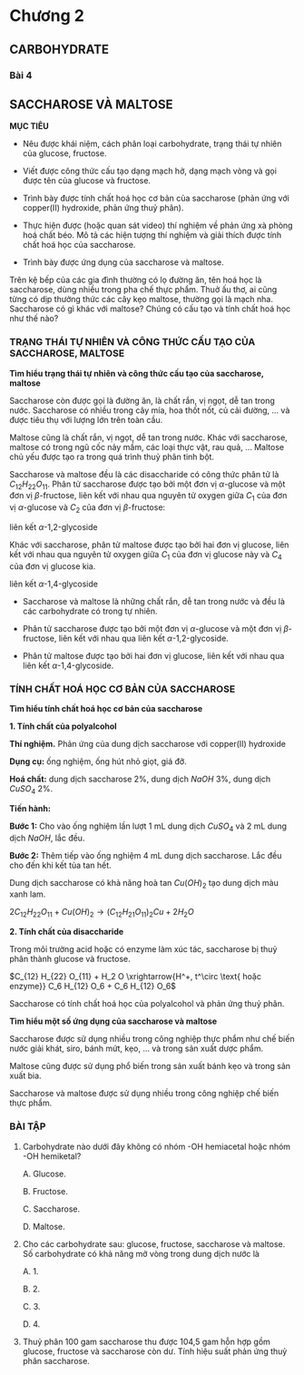 # Chương 2

## CARBOHYDRATE

### Bài 4

## SACCHAROSE VÀ MALTOSE

**MỤC TIÊU**

- Nêu được khái niệm, cách phân loại carbohydrate, trạng thái tự nhiên của glucose, fructose.

- Viết được công thức cấu tạo dạng mạch hở, dạng mạch vòng và gọi được tên của glucose và fructose.

- Trình bày được tính chất hoá học cơ bản của saccharose (phản ứng với copper(II) hydroxide, phản ứng thuỷ phân).

- Thực hiện được (hoặc quan sát video) thí nghiệm về phản ứng xà phòng hoá chất béo. Mô tả các hiện tượng thí nghiệm và giải thích được tính chất hoá học của saccharose.

- Trình bày được ứng dụng của saccharose và maltose.

Trên kệ bếp của các gia đình thường có lọ đường ăn, tên hoá học là saccharose, dùng nhiều trong pha chế thực phẩm. Thuở ấu thơ, ai cũng từng có dịp thưởng thức các cây kẹo maltose, thường gọi là mạch nha. Saccharose có gì khác với maltose? Chúng có cấu tạo và tính chất hoá học như thế nào?

### TRẠNG THÁI TỰ NHIÊN VÀ CÔNG THỨC CẤU TẠO CỦA SACCHAROSE, MALTOSE

**Tìm hiểu trạng thái tự nhiên và công thức cấu tạo của saccharose, maltose**

Saccharose còn được gọi là đường ăn, là chất rắn, vị ngọt, dễ tan trong nước. Saccharose có nhiều trong cây mía, hoa thốt nốt, củ cải đường, … và được tiêu thụ với lượng lớn trên toàn cầu.

Maltose cũng là chất rắn, vị ngọt, dễ tan trong nước. Khác với saccharose, maltose có trong ngũ cốc nảy mầm, các loại thực vật, rau quả, … Maltose chủ yếu được tạo ra trong quá trình thuỷ phân tinh bột.

Saccharose và maltose đều là các disaccharide có công thức phân tử là $C_{12} H_{22} O_{11}$. Phân tử saccharose được tạo bởi một đơn vị $\alpha$-glucose và một đơn vị $\beta$-fructose, liên kết với nhau qua nguyên tử oxygen giữa $C_1$ của đơn vị $\alpha$-glucose và $C_2$ của đơn vị $\beta$-fructose:

liên kết $\alpha$-1,2-glycoside

Khác với saccharose, phân tử maltose được tạo bởi hai đơn vị glucose, liên kết với nhau qua nguyên tử oxygen giữa $C_1$ của đơn vị glucose này và $C_4$ của đơn vị glucose kia.

liên kết $\alpha$-1,4-glycoside

- Saccharose và maltose là những chất rắn, dễ tan trong nước và đều là các carbohydrate có trong tự nhiên.

- Phân tử saccharose được tạo bởi một đơn vị $\alpha$-glucose và một đơn vị $\beta$-fructose, liên kết với nhau qua liên kết $\alpha$-1,2-glycoside.

- Phân tử maltose được tạo bởi hai đơn vị glucose, liên kết với nhau qua liên kết $\alpha$-1,4-glycoside.

### TÍNH CHẤT HOÁ HỌC CƠ BẢN CỦA SACCHAROSE

**Tìm hiểu tính chất hoá học cơ bản của saccharose**

**1. Tính chất của polyalcohol**

**Thí nghiệm.** Phản ứng của dung dịch saccharose với copper(II) hydroxide

**Dụng cụ:** ống nghiệm, ống hút nhỏ giọt, giá đỡ.

**Hoá chất:** dung dịch saccharose 2%, dung dịch $NaOH$ 3%, dung dịch $CuSO_4$ 2%.

**Tiến hành:**

**Bước 1:** Cho vào ống nghiệm lần lượt 1 mL dung dịch $CuSO_4$ và 2 mL dung dịch $NaOH$, lắc đều.

**Bước 2:** Thêm tiếp vào ống nghiệm 4 mL dung dịch saccharose. Lắc đều cho đến khi kết tủa tan hết.

Dung dịch saccharose có khả năng hoà tan $Cu(OH)_2$ tạo dung dịch màu xanh lam.

$2C_{12} H_{22} O_{11} + Cu(OH)_2 \longrightarrow (C_{12} H_{21} O_{11})_2 Cu + 2H_2 O$

**2. Tính chất của disaccharide**

Trong môi trường acid hoặc có enzyme làm xúc tác, saccharose bị thuỷ phân thành glucose và fructose.

$C_{12} H_{22} O_{11} + H_2 O \xrightarrow{H^+, t^\circ \text{ hoặc enzyme}} C_6 H_{12} O_6 + C_6 H_{12} O_6$

Saccharose có tính chất hoá học của polyalcohol và phản ứng thuỷ phân.

**Tìm hiểu một số ứng dụng của saccharose và maltose**

Saccharose được sử dụng nhiều trong công nghiệp thực phẩm như chế biến nước giải khát, siro, bánh mứt, kẹo, … và trong sản xuất dược phẩm.

Maltose cũng được sử dụng phổ biến trong sản xuất bánh kẹo và trong sản xuất bia.

Saccharose và maltose được sử dụng nhiều trong công nghiệp chế biến thực phẩm.

### BÀI TẬP

1. Carbohydrate nào dưới đây không có nhóm $\text{-OH}$ hemiacetal hoặc nhóm $\text{-OH}$ hemiketal?
   
    A. Glucose.

    B. Fructose.

    C. Saccharose.

    D. Maltose.

3. Cho các carbohydrate sau: glucose, fructose, saccharose và maltose. Số carbohydrate có khả năng mở vòng trong dung dịch nước là
   
    A. 1.

    B. 2.

    C. 3.

    D. 4.

5. Thuỷ phân 100 gam saccharose thu được 104,5 gam hỗn hợp gồm glucose, fructose và saccharose còn dư. Tính hiệu suất phản ứng thuỷ phân saccharose.
